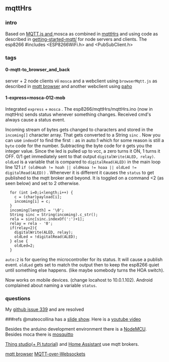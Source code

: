 ## mqttHrs
### intro
Based on <a href="https://github.com/mqttjs/MQTT.js">MQTT.js and <a href="https://github.com/mcollina/mosca"></a>mosca</a> as combined in <a href="https://github.com/arvindr21/mqttApp">mqttHrs</a> and using code as described in <a href="http://thejackalofjavascript.com/getting-started-mqtt/">getting-started-mqtt/</a> for node servers and clients. The esp8266 #includes <ESP8266WiFi.h> and <PubSubClient.h>


### tags
#### 0-mqtt-to_browser_and_back
server + 2 node clients vii `mosca` and a webclient using `browserMqtt.js` as described in <a href="https://www.npmjs.com/package/mqtt#browser">mqtt browser</a> and another webclient using <a href="https://www.eclipse.org/paho/clients/js/">paho</a>
#### 1-express+mosca-012-mob
Integrated `express` + `mosca` .  The esp8266/mqttHrs/mqttHrs.ino (now in mqttHrs) sends status whenever something changes. Received cmd's always cause a status event. 

Incoming stream of bytes gets changed to characters and stored in the `incoming[]` character array. That gets converted to a String `sinc` . Now you can use `indexOf` to find the first `:` as in auto:1 which for some reason is still a `byte` code for the number. Subtracting the byte code for `0` gets you the integer value. Since the led is pulled up to vcc, a zero turns it ON, 1 turns it  OFF. 0/1 get immediately sent to that output `digitalWrite(ALED, relay)`. `oldLed` is a variable that is compared to `digitalRead(ALED)` in the main loop line 121 `if (oldHoah != hoah || oldHoaa != hoaa || oldLed != digitalRead(ALED))` . Whenever it is different it causes the `status` to get published to the mqtt broker and beyond. It is toggled on a command <2 (as seen below) and set to 2 otherwise. 


      for (int i=0;i<length;i++) {
        c = (char)payload[i];
        incoming[i] = c;
      }
      incoming[length] = '\0';
      String sinc = String(incoming).c_str();
      rela = sinc[sinc.indexOf(':')+1];
      relay = rela - '0';
      if(relay<2){
        digitalWrite(ALED, relay);
        oldLed = !digitalRead(ALED);
      } else {
        oldLed=2;
      }
`auto:2` is for quering the microcontroller for its status. It will cause a publish event. `oldLed` gets set to match the output then to keep the esp8266 quiet until something else happens. (like maybe somebody turns the HOA switch).

Now works on mobile devices. (change locahost to 10.0.1.102). Android complained about naming a variable `status`. 

### questions
My <a href="https://github.com/mcollina/mosca/issues/399">github issue 339</a> and are resolved

###refs
@mateocollina has a <a href="http://mcollina.github.io/mqtt_and_nodejs/#1">slide show</a>. Here is a <a href="https://www.youtube.com/watch?v=xmKd2lYqEPA">youtube video</a>

Besides the arduino development environment there is a <a href="http://nodemcu.com/index_en.html">NodeMCU</a>. Besides moca there is <a href="http://test.mosquitto.org/">mosquitto</a> 

<a href="http://blog.thingstud.io/getting-started/free-mqtt-brokers-for-thingstudio/">Thing studio</a>(<a href="http://blog.thingstud.io/recipes/how-to-make-your-raspberry-pi-the-ultimate-iot-hub/">+ Pi tutorial</a>) and <a href="https://home-assistant.io/blog/2015/10/11/measure-temperature-with-esp8266-and-report-to-mqtt/">Home Assistant</a> use mqtt brokers.

<a href="https://www.npmjs.com/package/mqtt#browser">mqtt browser</a>
<a href="https://github.com/mcollina/mosca/wiki/MQTT-over-Websockets">MQTT-over-Websockets</a>
<a href=""></a>
 
